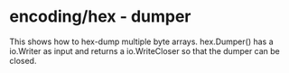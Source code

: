 # encoding/hex - dumper

This shows how to hex-dump multiple byte arrays. hex.Dumper() has a io.Writer as input and returns a io.WriteCloser so that the dumper can be closed.
